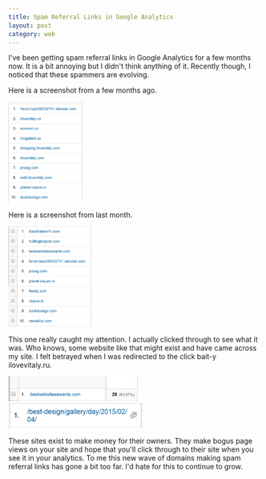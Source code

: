 ```yaml
---
title: Spam Referral Links in Google Analytics
layout: post
category: web
---
```


I've been getting spam referral links in Google Analytics for a few
months now. It is a bit annoying but I didn't think anything of it.
Recently though, I noticed that these spammers are evolving. 

Here is a screenshot from a few months ago.

<img src="/images/wut00.png" height="200px" width="auto" />

Here is a screenshot from last month.

<img src="/images/wut0.png" height="200px" width="auto" />

This one really caught my attention. I actually clicked through to see
what it was. Who knows, some website like that might exist and have
came across my site. I felt betrayed when I was redirected to the
click bait-y  ilovevitaly.ru.

<img src="/images/wut1.png" height="50px" width="auto" />

<img src="/images/wut2.png" height="50px" width="auto" />


These sites exist to make money for their owners. They make bogus
page views on your site and hope that you'll click through to their
site when you see it in your analytics. To me this new wave of domains
making spam referral links has gone a bit too far. I'd hate for this
to continue to grow.
